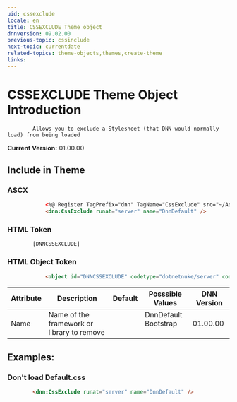 ```yaml
---
uid: cssexclude  
locale: en  
title: CSSEXCLUDE Theme object  
dnnversion: 09.02.00  
previous-topic: cssinclude  
next-topic: currentdate  
related-topics: theme-objects,themes,create-theme  
links:  
---
```


# CSSEXCLUDE Theme Object Introduction  

			Allows you to exclude a Stylesheet (that DNN would normally load) from being loaded
  
**Current Version:** 01.00.00  


## Include in Theme

### ASCX
``` html
			<%@ Register TagPrefix="dnn" TagName="CssExclude" src="~/Admin/Skins/DnnCssExclude.ascx" %>  
			<dnn:CssExclude runat="server" name="DnnDefault" />
```

### HTML Token
			[DNNCSSEXCLUDE]

### HTML Object Token
``` html
			<object id="DNNCSSEXCLUDE" codetype="dotnetnuke/server" codebase="DNNCSSEXCLUDE"> 
```

| Attribute | Description | Default | Posssible Values | DNN Version |
| --- | --- | --- | --- | --- |
| Name | Name of the framework  or library to remove |  | DnnDefault<br/>Bootstrap<br/><br/> | 01.00.00 |
							
## Examples:
					
### Don't load Default.css
~~~html
		<dnn:CssExclude runat="server" name="DnnDefault" />
~~~
					
